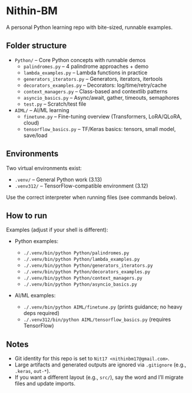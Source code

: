 # Nithin-BM

A personal Python learning repo with bite-sized, runnable examples.

## Folder structure

- `Python/` – Core Python concepts with runnable demos
  - `palindromes.py` – 4 palindrome approaches + demo
  - `lambda_examples.py` – Lambda functions in practice
  - `generators_iterators.py` – Generators, iterators, itertools
  - `decorators_examples.py` – Decorators: log/time/retry/cache
  - `context_managers.py` – Class-based and contextlib patterns
  - `asyncio_basics.py` – Async/await, gather, timeouts, semaphores
  - `test.py` – Scratch/test file
- `AIML/` – AI/ML learning
  - `finetune.py` – Fine-tuning overview (Transformers, LoRA/QLoRA, cloud)
  - `tensorflow_basics.py` – TF/Keras basics: tensors, small model, save/load

## Environments

Two virtual environments exist:
- `.venv/` – General Python work (3.13)
- `.venv312/` – TensorFlow-compatible environment (3.12)

Use the correct interpreter when running files (see commands below).

## How to run

Examples (adjust if your shell is different):

- Python examples:
  - `./.venv/bin/python Python/palindromes.py`
  - `./.venv/bin/python Python/lambda_examples.py`
  - `./.venv/bin/python Python/generators_iterators.py`
  - `./.venv/bin/python Python/decorators_examples.py`
  - `./.venv/bin/python Python/context_managers.py`
  - `./.venv/bin/python Python/asyncio_basics.py`

- AI/ML examples:
  - `./.venv/bin/python AIML/finetune.py` (prints guidance; no heavy deps required)
  - `./.venv312/bin/python AIML/tensorflow_basics.py` (requires TensorFlow)

## Notes

- Git identity for this repo is set to `Nit17 <nithinbm17@gmail.com>`.
- Large artifacts and generated outputs are ignored via `.gitignore` (e.g., `.keras`, `out-*`).
- If you want a different layout (e.g., `src/`), say the word and I’ll migrate files and update imports.

